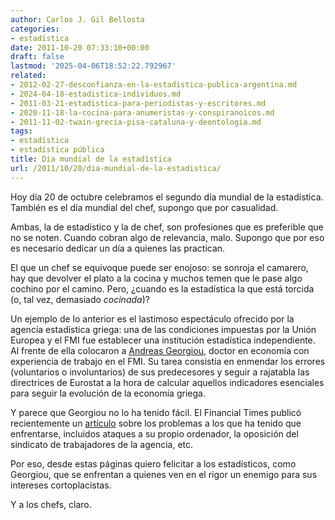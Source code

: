 ```yaml
---
author: Carlos J. Gil Bellosta
categories:
- estadística
date: 2011-10-20 07:33:10+00:00
draft: false
lastmod: '2025-04-06T18:52:22.792967'
related:
- 2012-02-27-desconfianza-en-la-estadistica-publica-argentina.md
- 2024-04-18-estadistica-individuos.md
- 2011-03-21-estadistica-para-periodistas-y-escritores.md
- 2020-11-18-la-cocina-para-anumeristas-y-conspiranoicos.md
- 2011-11-02-twain-grecia-pisa-cataluna-y-deontologia.md
tags:
- estadística
- estadística pública
title: Día mundial de la estadística
url: /2011/10/20/dia-mundial-de-la-estadistica/
---
```


Hoy día 20 de octubre celebramos el segundo día mundial de la estadística. También es el día mundial del chef, supongo que por casualidad.

Ambas, la de estadístico y la de chef, son profesiones que es preferible que no se noten. Cuando cobran algo de relevancia, malo. Supongo que por eso es necesario dedicar un día a quienes las practican.

El que un chef se equivoque puede ser enojoso: se sonroja el camarero, hay que devolver el plato a la cocina y muchos temen que le pase algo cochino por el camino. Pero, ¿cuando es la estadística la que está torcida (o, tal vez, demasiado _cocinada_)?

Un ejemplo de lo anterior es el lastimoso espectáculo ofrecido por la agencia estadística griega: una de las condiciones impuestas por la Unión Europea y el FMI fue establecer una institución estadística independiente. Al frente de ella colocaron a [Andreas Georgiou](http://www.spiegel.de/international/europe/0,1518,726435,00.html), doctor en economía con experiencia de trabajo en el FMI. Su tarea consistía en enmendar los errores (voluntarios o involuntarios) de sus predecesores y seguir a rajatabla las directrices de Eurostat a la hora de calcular aquellos indicadores esenciales para seguir la evolución de la economía griega.

Y parece que Georgiou no lo ha tenido fácil. El Financial Times publicó recientemente un [artículo](http://www.ft.com/intl/cms/s/0/deeaea88-eb81-11e0-a576-00144feab49a.html#axzz1alg3MgqT) sobre los problemas a los que ha tenido que enfrentarse, incluidos ataques a su propio ordenador, la oposición del sindicato de trabajadores de la agencia, etc.

Por eso, desde estas páginas quiero felicitar a los estadísticos, como Georgiou, que se enfrentan a quienes ven en el rigor un enemigo para sus intereses cortoplacistas.

Y a los chefs, claro.